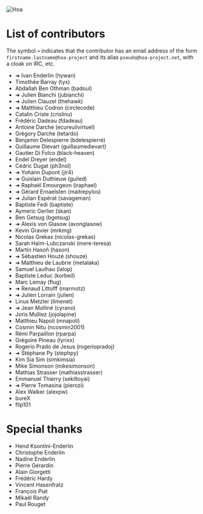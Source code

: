 ![Hoa](http://static.hoa-project.net/Image/Hoa_small.png)

# List of contributors

The symbol `➜` indicates that the contributor has an email address of the form
`firstname.lastname@hoa-project` and its alias `pseudo@hoa-project.net`, with a
cloak on IRC, etc.

  * ➜ Ivan Enderlin (hywan)
  * Timothée Barray (tyx)
  * Abdallah Ben Othman (badoul)
  * ➜ Julien Bianchi (jubianchi)
  * ➜ Julien Clauzel (thehawk)
  * ➜ Matthieu Codron (circlecode)
  * Catalin Criste (crislinu)
  * Frédéric Dadeau (fdadeau)
  * Antoine Darche (ecureuilvirtuel)
  * Grégory Darche (tetardo)
  * Benjamin Delespierre (bdelespierre)
  * Guillaume Dievart (guillaumedievart)
  * Gautier Di Folco (black-heaven)
  * Endel Dreyer (endel)
  * Cédric Dugat (ph3nol)
  * ➜ Yohann Dupont (jir4)
  * ➜ Guislain Duthieuw (guiled)
  * ➜ Raphaël Emourgeon (iraphael)
  * ➜ Gérard Ernaelsten (maitrepylos)
  * ➜ Julian Espérat (savageman)
  * Baptiste Fedi (baptiste)
  * Aymeric Gerlier (skan)
  * Ben Getsug (bgetsug)
  * ➜ Alexis von Glasow (avonglasow)
  * Kevin Gravier (mrkmg)
  * Nicolas Grekas (nicolas-grekas)
  * Sarah Haïm-Lubczanski (mere-teresa)
  * Martin Hasoň (hason)
  * ➜ Sébastien Houzé (shouze)
  * ➜ Matthieu de Laubrie (metalaka)
  * Samuel Laulhau (lalop)
  * Baptiste Leduc (korbeil)
  * Marc Lemay (flug)
  * ➜ Renaud Littolff (marmotz)
  * ➜ Julien Lorrain (julien)
  * Linus Metzler (limenet)
  * ➜ Jean Molliné (cyrano)
  * Joris Mulliez (jojolapine)
  * Matthieu Napoli (mnapoli)
  * Cosmin Nitu (ncosmin2001)
  * Rémi Parpaillon (rparpa)
  * Grégoire Pineau (lyrixx)
  * Rogerio Prado de Jesus (rogeriopradoj)
  * ➜ Stéphane Py (stephpy)
  * Kim Sia Sim (simkimsia)
  * Mike Simonson (mikesimonson)
  * Mathias Strasser (mathiasstrasser)
  * Emmanuel Thierry (sekiltoyai)
  * ➜ Pierre Tomasina (pierozi)
  * Alex Walker (alexpw)
  * bureX
  * flip101

# Special thanks

  * Hend Ksontini-Enderlin
  * Christophe Enderlin
  * Nadine Enderlin
  * Pierre Gérardin
  * Alain Giorgetti
  * Frédéric Hardy
  * Vincent Hasenfratz
  * François Piat
  * Mikaël Randy
  * Paul Rouget
